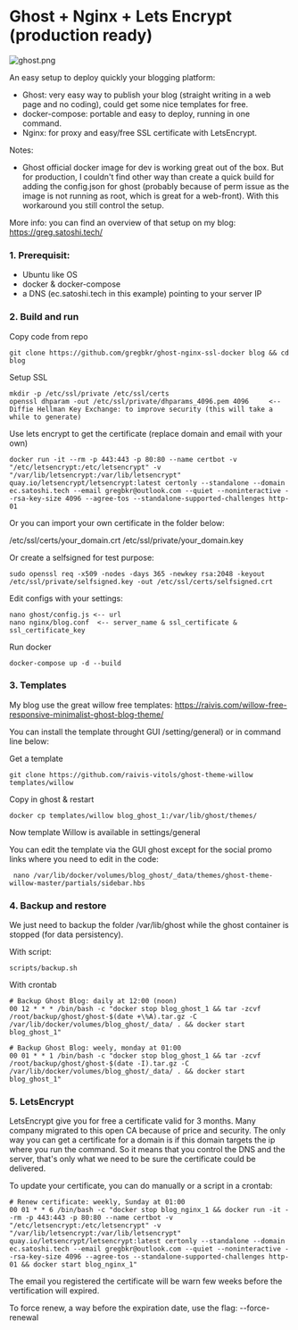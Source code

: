 # Ghost + Nginx + Lets Encrypt (production ready)

![ghost.png](https://github.com/gregbkr/ghost-nginx-ssl-docker/raw/master/ghost-blog-letsencrypt.PNG)

An easy setup to deploy quickly your blogging platform:
- Ghost: very easy way to publish your blog (straight writing in a web page and no coding), could get some nice templates for free.
- docker-compose: portable and easy to deploy, running in one command. 
- Nginx: for proxy and easy/free SSL certificate with LetsEncrypt.

Notes: 
- Ghost official docker image for dev is working great out of the box. But for production, I couldn't find other way than create a quick build for adding the config.json for ghost (probably because of perm issue as the image is not running as root, which is great for a web-front). With this workaround you still control the setup.

More info: you can find an overview of that setup on my blog: https://greg.satoshi.tech/

### 1. Prerequisit:
- Ubuntu like OS
- docker & docker-compose
- a DNS (ec.satoshi.tech in this example) pointing to your server IP

### 2. Build and run

Copy code from repo

    git clone https://github.com/gregbkr/ghost-nginx-ssl-docker blog && cd blog

Setup SSL

    mkdir -p /etc/ssl/private /etc/ssl/certs
    openssl dhparam -out /etc/ssl/private/dhparams_4096.pem 4096     <-- Diffie Hellman Key Exchange: to improve security (this will take a while to generate)

Use lets encrypt to get the certificate (replace domain and email with your own)

    docker run -it --rm -p 443:443 -p 80:80 --name certbot -v "/etc/letsencrypt:/etc/letsencrypt" -v "/var/lib/letsencrypt:/var/lib/letsencrypt" quay.io/letsencrypt/letsencrypt:latest certonly --standalone --domain ec.satoshi.tech --email gregbkr@outlook.com --quiet --noninteractive --rsa-key-size 4096 --agree-tos --standalone-supported-challenges http-01

Or you can import your own certificate in the folder below:

   /etc/ssl/certs/your_domain.crt
   /etc/ssl/private/your_domain.key
    
Or create a selfsigned for test purpose:

    sudo openssl req -x509 -nodes -days 365 -newkey rsa:2048 -keyout /etc/ssl/private/selfsigned.key -out /etc/ssl/certs/selfsigned.crt 
   
Edit configs with your settings:

    nano ghost/config.js <-- url
    nano nginx/blog.conf  <-- server_name & ssl_certificate & ssl_certificate_key

Run docker

    docker-compose up -d --build

### 3. Templates

My blog use the great willow free templates: https://raivis.com/willow-free-responsive-minimalist-ghost-blog-theme/ 

You can install the template throught GUI /setting/general) or in command line below:

Get a template

    git clone https://github.com/raivis-vitols/ghost-theme-willow templates/willow

Copy in ghost & restart
 
    docker cp templates/willow blog_ghost_1:/var/lib/ghost/themes/

Now template Willow is available in settings/general

You can edit the template via the GUI ghost except for the social promo links where you need to edit in the code:

     nano /var/lib/docker/volumes/blog_ghost/_data/themes/ghost-theme-willow-master/partials/sidebar.hbs

### 4. Backup and restore

We just need to backup the folder /var/lib/ghost while the ghost container is stopped (for data persistency).

With script:

    scripts/backup.sh

With crontab

```
# Backup Ghost Blog: daily at 12:00 (noon)
00 12 * * * /bin/bash -c "docker stop blog_ghost_1 && tar -zcvf /root/backup/ghost/ghost-$(date +\%A).tar.gz -C /var/lib/docker/volumes/blog_ghost/_data/ . && docker start blog_ghost_1"

# Backup Ghost Blog: weely, monday at 01:00
00 01 * * 1 /bin/bash -c "docker stop blog_ghost_1 && tar -zcvf /root/backup/ghost/ghost-$(date -I).tar.gz -C /var/lib/docker/volumes/blog_ghost/_data/ . && docker start blog_ghost_1"
```

### 5. LetsEncrypt

LetsEncrypt give you for free a certificate valid for 3 months. Many company migrated to this open CA because of price and security. The only way you can get a certificate for a domain is if this domain targets the ip where you run the command. So it means that you control the DNS and the server, that's only what we need to be sure the certificate could be delivered.

To update your certificate, you can do manually or a script in a crontab:
```
# Renew certificate: weekly, Sunday at 01:00
00 01 * * 6 /bin/bash -c "docker stop blog_nginx_1 && docker run -it --rm -p 443:443 -p 80:80 --name certbot -v "/etc/letsencrypt:/etc/letsencrypt" -v "/var/lib/letsencrypt:/var/lib/letsencrypt" quay.io/letsencrypt/letsencrypt:latest certonly --standalone --domain ec.satoshi.tech --email gregbkr@outlook.com --quiet --noninteractive --rsa-key-size 4096 --agree-tos --standalone-supported-challenges http-01 && docker start blog_nginx_1"
```

The email you registered the certificate will be warn few weeks before the vertification will expired.

To force renew, a way before the expiration date, use the flag: --force-renewal
